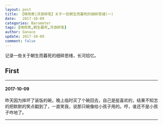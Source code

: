 ```yaml
---
layout: post
title: 【晴雨表|浮游碎笔】关于一些朝生而暮死的细碎思绪(一)
date:   2017-10-09
categories: Barometer
tags: [晴雨表,朝生暮死,浮游碎笔]
author: Ganace
update: 2017-10-09
comment: false
---
```


记录一些关于朝生而暮死的细碎思绪，长河拾忆。


## First

---

####  2017-10-09

昨天因为摔坏了装饭的碗，晚上临时买了个碗回去，自己是挺喜欢的，结果不知怎的把默默的笑点戳到了，一直笑我，说那只碗像给小孩子用的。哼，谁还不是小孩子咋地了。

---
